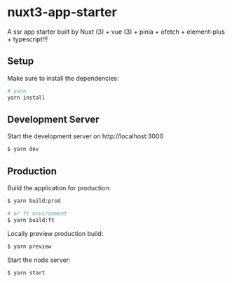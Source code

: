 # nuxt3-app-starter

A ssr app starter built by Nuxt (3) + vue (3) + pinia + ofetch + element-plus + typescript!!!

## Setup

Make sure to install the dependencies:

```bash
# yarn
yarn install
```

## Development Server

Start the development server on http://localhost:3000

```bash
$ yarn dev
```

## Production

Build the application for production:

```bash
$ yarn build:prod

# or ft environment
$ yarn build:ft
```

Locally preview production build:

```bash
$ yarn preview
```

Start the node server:

``` bash
$ yarn start
```


